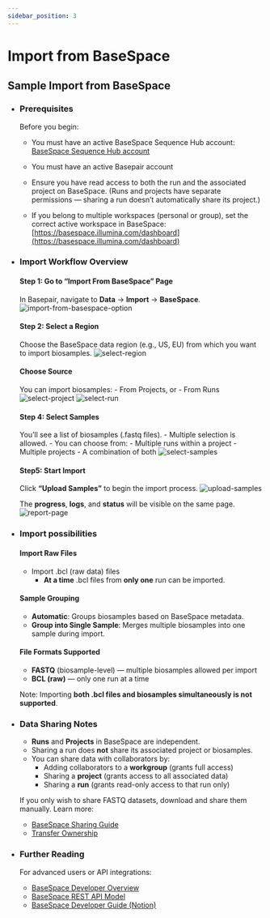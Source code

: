 ```yaml
---
sidebar_position: 3
---
```


# Import from BaseSpace

## Sample Import from BaseSpace

- ### Prerequisites
    Before you begin:
    - You must have an active BaseSpace Sequence Hub account:
    [BaseSpace Sequence Hub account](https://basespace.illumina.com)

    - You must have an active Basepair account


    - Ensure you have read access to both the run and the associated project on BaseSpace.
    (Runs and projects have separate permissions — sharing a run doesn’t automatically share its project.)


    - If you belong to multiple workspaces (personal or group), set the correct active workspace in BaseSpace:
     [https://basespace.illumina.com/dashboard](https://basespace.illumina.com/dashboard)


- ### Import Workflow Overview

    #### Step 1: Go to “Import From BaseSpace” Page
    In Basepair, navigate to **Data** → **Import** → **BaseSpace**.
    ![import-from-basespace-option](/img/import-from-basespace-option.png)

    #### Step 2: Select a Region
    Choose the BaseSpace data region (e.g., US, EU) from which you want to import biosamples.
    ![select-region](/img/select-region.png)

    #### Choose Source
    You can import biosamples:
        - From Projects, or
        - From Runs
        ![select-project](/img/select-project.png)
        ![select-run](/img/select-run.png)

    #### Step 4: Select Samples
    You’ll see a list of biosamples (.fastq files).
        - Multiple selection is allowed.
        - You can choose from:
            - Multiple runs within a project
            - Multiple projects
            - A combination of both
        ![select-samples](/img/select-samples.png)

    #### Step5: Start Import
    Click **“Upload Samples”** to begin the import process.
    ![upload-samples](/img/upload-samples.png)

    The **progress**, **logs**, and **status** will be visible on the same page.
    ![report-page](/img/report-page.png)

- ### Import possibilities

    #### Import Raw Files
    - Import .bcl (raw data) files
        - **At a time** .bcl files from **only one** run can be imported.

    #### Sample Grouping
    - **Automatic**: Groups biosamples based on BaseSpace metadata.
    - **Group into Single Sample**: Merges multiple biosamples into one sample during import.

    #### File Formats Supported
    - **FASTQ** (biosample-level) — multiple biosamples allowed per import
    - **BCL (raw)** — only one run at a time

    Note:  Importing **both .bcl files and biosamples simultaneously is not supported**.

- ###  Data Sharing Notes
    - **Runs** and **Projects** in BaseSpace are independent.
    - Sharing a run does **not** share its associated project or biosamples.
    - You can share data with collaborators by:
        - Adding collaborators to a **workgroup** (grants full access)
        - Sharing a **project** (grants access to all associated data)
        - Sharing a **run** (grants read-only access to that run only)

    If you only wish to share FASTQ datasets, download and share them manually.
    Learn more:
    - [BaseSpace Sharing Guide](https://help.basespace.illumina.com/collaborate/sharing-data)
    - [Transfer Ownership](https://help.basespace.illumina.com/manage-data/transfer-ownership)

- ### Further Reading 
    For advanced users or API integrations:
    - [BaseSpace Developer Overview](https://developer.basespace.illumina.com/docs/content/documentation/getting-started/overview)
    - [BaseSpace REST API Model](https://developer.basespace.illumina.com/docs/content/documentation/rest-api/data-model-overview)
    - [BaseSpace Developer Guide (Notion)](https://www.notion.so/basepair/BaseSpace-Dev-Guide-4350ef0a86784350bd8a5b0638aedc8a)